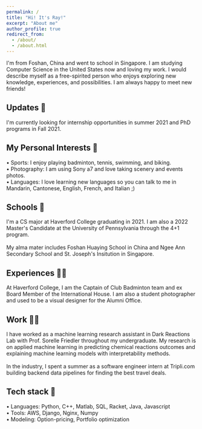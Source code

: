 ```yaml
---
permalink: /
title: "Hi! It's Ray!"
excerpt: "About me"
author_profile: true
redirect_from: 
  - /about/
  - /about.html
---
```


  I'm from Foshan, China and went to school in Singapore. I am studying Computer Science in the United States now and loving my work. I would describe myself as a free-spirited person who enjoys exploring new knowledge, experiences, and possibilities. I am always happy to meet new friends! 

Updates 👀
------
  I'm currently looking for internship opportunities in summer 2021 and PhD programs in Fall 2021.
  
My Personal Interests 🥳
------
  • Sports: I enjoy playing badminton, tennis, swimming, and biking.<br/>
  • Photography: I am using Sony a7 and love taking scenery and events photos.<br/>
  • Languages: I love learning new languages so you can talk to me in Mandarin, Cantonese, English, French, and Italian ;)<br/>
  
Schools 🏫 
------
  I'm a CS major at Haverford College graduating in 2021. I am also a 2022 Master's Candidate at the University of Pennsylvania through the 4+1 program.
  <br/><br/>
  My alma mater includes Foshan Huaying School in China and Ngee Ann Secondary School and St. Joseph's Insitution in Singapore. 

Experiences 🙋🏻 
------
  At Haverford College, I am the Captain of Club Badminton team and ex Board Member of the International House. I am also a student photographer and used to be a visual designer for the Alumni Office.

Work 👨‍💻
------
  I have worked as a machine learning research assistant in Dark Reactions Lab with Prof. Sorelle Friedler throughout my undergraduate. My research is on applied machine learning in predicting chemical reactions outcomes and explaining machine learning models with interpretability methods. 
  <br/><br/>
  In the industry, I spent a summer as a software engineer intern at Tripli.com building backend data pipelines for finding the best travel deals.
  
Tech stack 🤖
------
  • Languages: Python, C++, Matlab, SQL, Racket, Java, Javascript<br/>
  • Tools: AWS, Django, Nginx, Numpy <br/>
  • Modeling: Option-pricing, Portfolio optimization <br/>
